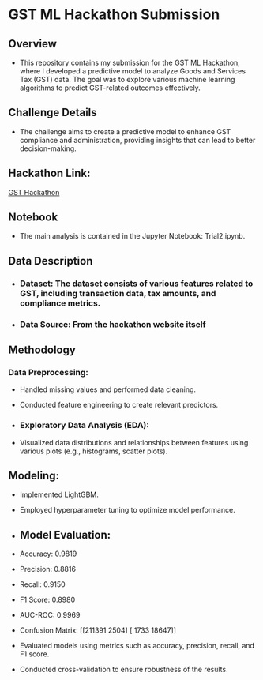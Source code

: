 # GST ML Hackathon Submission
## Overview
* This repository contains my submission for the GST ML Hackathon, where I developed a predictive model to analyze Goods and Services Tax (GST) data. The goal was to explore various machine learning algorithms to predict GST-related outcomes effectively.

## Challenge Details
* The challenge aims to create a predictive model to enhance GST compliance and administration, providing insights that can lead to better decision-making.

## Hackathon Link:
[GST Hackathon](https://innovateindia.mygov.in/online-challenge-for-developing-a-predictive-model-in-gst/)
## Notebook
* The main analysis is contained in the Jupyter Notebook: Trial2.ipynb.

## Data Description
* ### Dataset: The dataset consists of various features related to GST, including transaction data, tax amounts, and compliance metrics.
* ### Data Source: From the hackathon website itself

## Methodology
### Data Preprocessing:

* Handled missing values and performed data cleaning.
* Conducted feature engineering to create relevant predictors.
* ### Exploratory Data Analysis (EDA):

* Visualized data distributions and relationships between features using various plots (e.g., histograms, scatter plots).
## Modeling:

* Implemented LightGBM.
* Employed hyperparameter tuning to optimize model performance.
  
* ##  Model Evaluation:
* Accuracy: 0.9819
* Precision: 0.8816
* Recall: 0.9150
* F1 Score: 0.8980
* AUC-ROC: 0.9969
* Confusion Matrix:
[[211391   2504]
 [  1733  18647]]

* Evaluated models using metrics such as accuracy, precision, recall, and F1 score.
* Conducted cross-validation to ensure robustness of the results.


